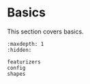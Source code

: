 # Basics

This section covers basics.

```{toctree}
:maxdepth: 1
:hidden:

featurizers
config
shapes
```
